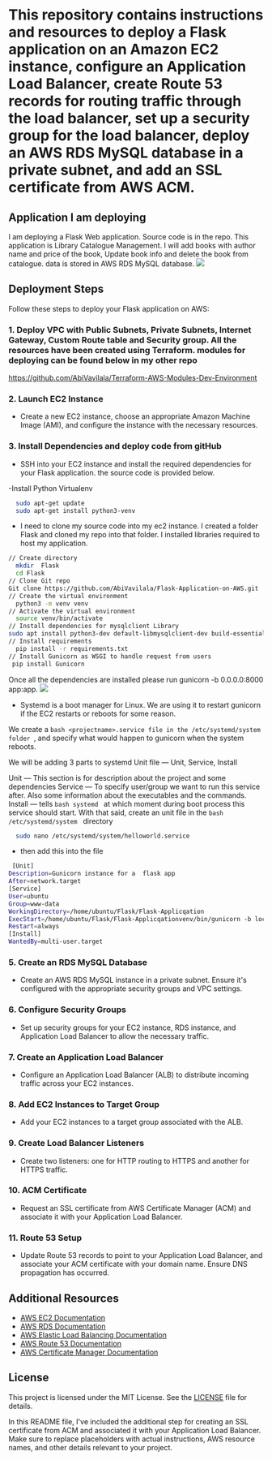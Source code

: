 #   This repository contains instructions and resources to deploy a Flask application on an Amazon EC2 instance, configure an Application Load Balancer, create Route 53 records for routing traffic through the load balancer, set up a security group for the load balancer, deploy an AWS RDS MySQL database in a private subnet, and add an SSL certificate from AWS ACM.

 ## Application I am deploying
I am deploying a Flask Web application. Source code is in the repo. This application is Library Catalogue Management. I will add books with author name and price of the book, Update book info and delete the book from catalogue. data is stored in AWS RDS MySQL database. 
![](https://github.com/AbiVavilala/Flask-Application-on-AWS/blob/main/picsforreadme/%20FlaskApplication.png)




## Deployment Steps

Follow these steps to deploy your Flask application on AWS:

### 1. Deploy VPC with Public Subnets, Private Subnets, Internet Gateway, Custom Route table and Security group. All the resources have been created using Terraform. modules for deploying can be found below in my other repo
<https://github.com/AbiVavilala/Terraform-AWS-Modules-Dev-Environment>

### 2. Launch EC2 Instance

- Create a new EC2 instance, choose an appropriate Amazon Machine Image (AMI), and configure the instance with the necessary resources.

### 3. Install Dependencies and deploy code from gitHub

- SSH into your EC2 instance and install the required dependencies for your Flask application. the source code is provided below. 

-Install Python Virtualenv
```bash
  sudo apt-get update
  sudo apt-get install python3-venv
```

-  I need to clone my source code into my ec2 instance. I created a folder Flask and cloned my repo into that folder. I installed libraries required to host my application.
```bash
// Create directory
  mkdir  Flask
  cd Flask
// Clone Git repo
Git clone https://github.com/AbiVavilala/Flask-Application-on-AWS.git
// Create the virtual environment
  python3 -m venv venv
// Activate the virtual environment
  source venv/bin/activate
// Install dependencies for mysqlclient Library
sudo apt install python3-dev default-libmysqlclient-dev build-essential -y
// Install requirements
  pip install -r requirements.txt
// Install Gunicorn as WSGI to handle request from users
 pip install Gunicorn
```
 Once all the dependencies are installed please run  gunicorn -b 0.0.0.0:8000 app:app.
![](https://github.com/AbiVavilala/Flask-Application-on-AWS/blob/main/picsforreadme/%20creatingserviceflask.png)


-  Systemd is a boot manager for Linux. We are using it to restart gunicorn if the EC2 restarts or reboots for some reason.

We create a ```bash <projectname>.service file in the /etc/systemd/system folder ```, and specify what would happen to gunicorn when the system reboots.

We will be adding 3 parts to systemd Unit file — Unit, Service, Install

Unit — This section is for description about the project and some dependencies
Service — To specify user/group we want to run this service after. Also some information about the executables and the commands.
Install — tells ```bash systemd ``` at which moment during boot process this service should start.
With that said, create an unit file in the ```bash /etc/systemd/system ``` directory

```bash
  sudo nano /etc/systemd/system/helloworld.service
```
- then add this into the file 

```bash
 [Unit]
Description=Gunicorn instance for a  flask app
After=network.target
[Service]
User=ubuntu
Group=www-data
WorkingDirectory=/home/ubuntu/Flask/Flask-Applicqation
ExecStart=/home/ubuntu/Flask/Flask-Applicqationvenv/bin/gunicorn -b localhost:8000 app:app
Restart=always
[Install]
WantedBy=multi-user.target
```

### 5. Create an RDS MySQL Database

- Create an AWS RDS MySQL instance in a private subnet. Ensure it's configured with the appropriate security groups and VPC settings.

### 6. Configure Security Groups

- Set up security groups for your EC2 instance, RDS instance, and Application Load Balancer to allow the necessary traffic.

### 7. Create an Application Load Balancer

- Configure an Application Load Balancer (ALB) to distribute incoming traffic across your EC2 instances.

### 8. Add EC2 Instances to Target Group

- Add your EC2 instances to a target group associated with the ALB.

### 9. Create Load Balancer Listeners

- Create two listeners: one for HTTP routing to HTTPS and another for HTTPS traffic.

### 10. ACM Certificate

- Request an SSL certificate from AWS Certificate Manager (ACM) and associate it with your Application Load Balancer.

### 11. Route 53 Setup

- Update Route 53 records to point to your Application Load Balancer, and associate your ACM certificate with your domain name. Ensure DNS propagation has occurred.

## Additional Resources

- [AWS EC2 Documentation](https://docs.aws.amazon.com/ec2/)
- [AWS RDS Documentation](https://docs.aws.amazon.com/rds/)
- [AWS Elastic Load Balancing Documentation](https://docs.aws.amazon.com/elasticloadbalancing/)
- [AWS Route 53 Documentation](https://docs.aws.amazon.com/Route53/)
- [AWS Certificate Manager Documentation](https://docs.aws.amazon.com/acm/)

## License

This project is licensed under the MIT License. See the [LICENSE](LICENSE) file for details.

In this README file, I've included the additional step for creating an SSL certificate from ACM and associated it with your Application Load Balancer. Make sure to replace placeholders with actual instructions, AWS resource names, and other details relevant to your project.







